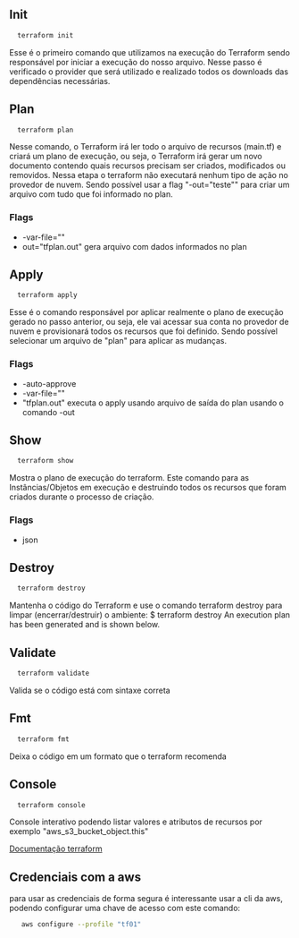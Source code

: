 ## Init

```bash
  terraform init
```

Esse é o primeiro comando que utilizamos na execução do Terraform sendo responsável por iniciar a execução do nosso arquivo. Nesse passo é verificado o provider que será utilizado e realizado todos os downloads das dependências necessárias.

## Plan

```bash
  terraform plan
```

Nesse comando, o Terraform irá ler todo o arquivo de recursos (main.tf) e criará um plano de execução, ou seja, o Terraform irá gerar um novo documento contendo quais recursos precisam ser criados, modificados ou removidos. Nessa etapa o terraform não executará nenhum tipo de ação no provedor de nuvem. Sendo possível usar a flag "-out="teste"" para criar um arquivo com tudo que foi informado no plan.

### Flags

- -var-file=""
- out="tfplan.out" gera arquivo com dados informados no plan

## Apply

```bash
  terraform apply
```

Esse é o comando responsável por aplicar realmente o plano de execução gerado no passo anterior, ou seja, ele vai acessar sua conta no provedor de nuvem e provisionará todos os recursos que foi definido. Sendo possível selecionar um arquivo de "plan" para aplicar as mudanças.

### Flags

- -auto-approve
- -var-file=""
- "tfplan.out" executa o apply usando arquivo de saída do plan usando o comando -out

## Show

```bash
  terraform show
```

Mostra o plano de execução do terraform. Este comando para as Instâncias/Objetos em execução e destruindo todos os recursos que foram criados durante o processo de criação.

### Flags

- json

## Destroy

```bash
  terraform destroy
```

Mantenha o código do Terraform e use o comando terraform destroy para limpar (encerrar/destruir) o ambiente: $ terraform destroy An execution plan has been generated and is shown below.

## Validate

```bash
  terraform validate
```

Valida se o código está com sintaxe correta

## Fmt

```bash
  terraform fmt
```

Deixa o código em um formato que o terraform recomenda

## Console

```bash
  terraform console
```

Console interativo podendo listar valores e atributos de recursos por exemplo "aws_s3_bucket_object.this"

[Documentação terraform](https://registry.terraform.io/)

## Credenciais com a aws

para usar as credenciais de forma segura é interessante usar a cli da aws, podendo configurar uma chave de acesso com este comando:

```bash
   aws configure --profile "tf01"
```
